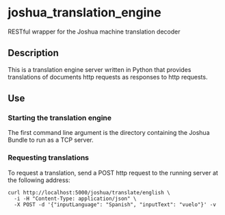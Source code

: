 joshua_translation_engine
=========================

RESTful wrapper for the Joshua machine translation decoder

## Description

This is a translation engine server written in Python that provides
translations of documents http requests as responses to http requests.

## Use

### Starting the translation engine

The first command line argument is the directory containing the Joshua Bundle
to run as a TCP server.

### Requesting translations

To request a translation, send a POST http request to the running server at the
following address:

    curl http://localhost:5000/joshua/translate/english \
      -i -H "Content-Type: application/json" \
      -X POST -d '{"inputLanguage": "Spanish", "inputText": "vuelo"}' -v
